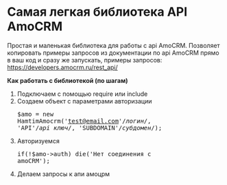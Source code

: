 # Самая легкая библиотека API AmoCRM
Простая и маленькая библиотека для работы с api AmoCRM. Позволяет копировать примеры запросов из документации по api AmoCRM прямо в ваш код и сразу же запускать, примеры запросов:
https://developers.amocrm.ru/rest_api/

<b>Как работать с библиотекой (по шагам)</b>

1) Подключаем с помощью require или include
2) Создаем объект с параметрами авторизации <pre>$amo = new HamtimAmocrm('test@email.com'/*логин*/, 'API'/*api ключ*/, 'SUBDOMAIN'/*субдомен*/);</pre>
3) Авторизуемся <pre>if(!$amo->auth) die('Нет соединения с amoCRM');</pre>
4) Делаем запросы к aпи амоцрм
